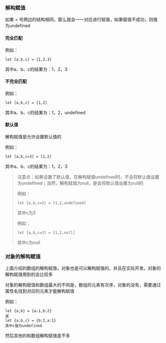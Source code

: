 ### 解构赋值

如果 = 号两边的结构相同，那么就会一一对应进行赋值，如果赋值不成功，则值为undefined

#### 完全匹配

例如：

```
let [a,b,c] = [1,2,3]
```

其中a、b、c的结果为：1，2，3

#### 不完全匹配

例如：

```
let [a,b,c] = [1,2]
```

其中a、b、c的结果为：1，2，undefined



#### 默认值

解构赋值是允许设置默认值的

例如：

```
let [a,b,c=3] = [1,2]
```

其中a、b、c的结果为：1，2，3

> 注意点：如果设置了默认值，在解构赋值undefined时，不会将默认值设置为undefined；当然，解构赋值为null，是会将默认值设置为null的
>
> 例如：
>
> ```
> let [a,b,c=3] = [1,2,undefined]
> ```
>
> 其中c为3
>
> 例如：
>
> ```
> let [a,b,c=3] = [1,2,null]
> ```
>
> 其中c为null

### 对象的解构赋值

上面介绍的数组的解构赋值，对象也是可以解构赋值的，并且在实际开发，对象的解构赋值用到的会比较多

对象的解构赋值和数组最大的不同是，数组的元素有次序，对象的没有，需要通过属性名找到对应的元素才能解构赋值

例如：

```
let {a,b} = {a:1,b:2}
或
let {a,b,c} = {b:2,a:1}
其中c值为undefined
```

然后其他的和数组解构赋值差不多

